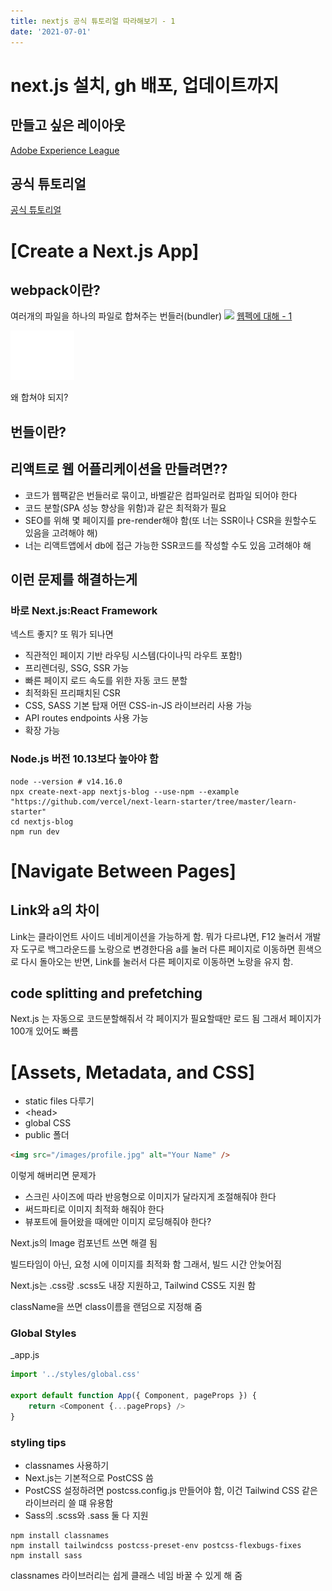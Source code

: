```yaml
---
title: nextjs 공식 튜토리얼 따라해보기 - 1
date: '2021-07-01'
---
```

# next.js 설치, gh 배포, 업데이트까지

## 만들고 싶은 레이아웃

[Adobe Experience League](https://experienceleague.adobe.com/docs/target/using/experiences/vec/visual-experience-composer.html?lang=ko)

## 공식 튜토리얼

[공식 튜토리얼](https://nextjs.org/learn/basics/create-nextjs-app)

# [Create a Next.js App]

## webpack이란?

여러개의 파일을 하나의 파일로 합쳐주는 번들러(bundler)
![](/md-images/nextjs-blog/nextjs-blog-1/images/722c1b4e.png)
[웹펙에 대해 - 1](todo)  


![](.nextjs-blog-1_images/bfdd29ac.png)

왜 합쳐야 되지?

## 번들이란?

## 리액트로 웹 어플리케이션을 만들려면??

- 코드가 웹팩같은 번들러로 묶이고, 바벨같은 컴파일러로 컴파일 되어야 한다
- 코드 분할(SPA 성능 향상을 위함)과 같은 최적화가 필요
- SEO를 위해 몇 페이지를 pre-render해야 함(또 너는 SSR이나 CSR을 원할수도 있음을 고려해야 해)
- 너는 리액트앱에서 db에 접근 가능한 SSR코드를 작성할 수도 있음 고려해야 해

## 이런 문제를 해결하는게

### 바로 Next.js:React Framework

넥스트 좋지? 또 뭐가 되나면

- 직관적인 페이지 기반 라우팅 시스템(다이나믹 라우트 포함!)
- 프리렌더링, SSG, SSR 가능
- 빠른 페이지 로드 속도를 위한 자동 코드 분할
- 최적화된 프리패치된 CSR
- CSS, SASS 기본 탑재 어떤 CSS-in-JS 라이브러리 사용 가능
- API routes endpoints 사용 가능
- 확장 가능

### Node.js 버전 10.13보다 높아야 함

```shell
node --version # v14.16.0
npx create-next-app nextjs-blog --use-npm --example "https://github.com/vercel/next-learn-starter/tree/master/learn-starter"
cd nextjs-blog
npm run dev
```

# [Navigate Between Pages]

## Link와 a의 차이

Link는 클라이언트 사이드 네비게이션을 가능하게 함. 뭐가 다르냐면, F12 눌러서 개발자 도구로 백그라운드를 노랑으로 변경한다음
a를 눌러 다른 페이지로 이동하면 흰색으로 다시 돌아오는 반면,
Link를 눌러서 다른 페이지로 이동하면 노랑을 유지 함.

## code splitting and prefetching

Next.js 는 자동으로 코드분할해줘서 각 페이지가 필요할때만 로드 됨
그래서 페이지가 100개 있어도 빠름

# [Assets, Metadata, and CSS]

- static files 다루기
- \<head>
- global CSS
- public 폴더

```html
<img src="/images/profile.jpg" alt="Your Name" />
```

이렇게 해버리면 문제가

- 스크린 사이즈에 따라 반응형으로 이미지가 달라지게 조절해줘야 한다
- 써드파티로 이미지 최적화 해줘야 한다
- 뷰포트에 들어왔을 때에만 이미지 로딩해줘야 한다?

Next.js의 Image 컴포넌트 쓰면 해결 됨

빌드타임이 아닌, 요청 시에 이미지를 최적화 함 그래서, 빌드 시간 안늦어짐

Next.js는 .css랑 .scss도 내장 지원하고, Tailwind CSS도 지원 함

className을 쓰면 class이름을 랜덤으로 지정해 줌

### Global Styles

_app.js

```js
import '../styles/global.css'

export default function App({ Component, pageProps }) {
    return <Component {...pageProps} />
}
```

### styling tips

- classnames 사용하기
- Next.js는 기본적으로 PostCSS 씀
- PostCSS 설정하려면 postcss.config.js 만들어야 함, 이건 Tailwind CSS 같은 라이브러리 쓸 떄 유용함
- Sass의 .scss와 .sass 둘 다 지원

```shell
npm install classnames
npm install tailwindcss postcss-preset-env postcss-flexbugs-fixes
npm install sass
```

classnames 라이브러리는 쉽게 클래스 네임 바꿀 수 있게 해 줌
